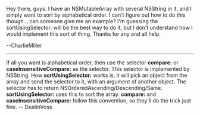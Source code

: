 Hey there, guys.  I have an NSMutableArray with several NSString in it, and I simply want to sort by alphabetical order.  I can't figure out how to do this though... can someone give me an example?  I'm guessing the sortUsingSelector: will be the best way to do it, but I don't understand how I would implement this sort of thing.  Thanks for any and all help.

--CharlieMiller

----

If all you want is alphabetical order, then use the selector **compare:** or **caseInsensitiveCompare:** as the selector. This selector is implemented by NSString. How **sortUsingSelector:** works is, it will pick an object from the array and send the selector to it, with an argument of another object. The selector has to return NSOrderedAscending/Descending/Same. **sortUsingSelector:** uses this to sort the array. **compare:** and **caseInsensitiveCompare:** follow this convention, so they'll do the trick just fine. -- DustinVoss
